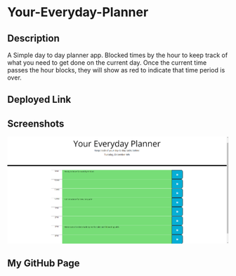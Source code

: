 # Your-Everyday-Planner

## Description

A Simple day to day planner app. Blocked times by the hour to keep track of what you need to get done on the current day. 
Once the current time passes the hour blocks, they will show as red to indicate that time period is over.

## Deployed Link

## Screenshots
![Portfolio Screenshot 1](./assets/images/Screenshot%201.png)

## My GitHub Page
